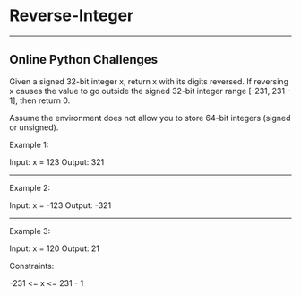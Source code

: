 # Reverse-Integer
-------------------------------------------------
Online Python Challenges
-------------------------------------------------

Given a signed 32-bit integer x, return x with its digits reversed. If reversing x causes the value to go outside the signed 32-bit integer range [-231, 231 - 1], then return 0.

Assume the environment does not allow you to store 64-bit integers (signed or unsigned).

 

Example 1:

Input: x = 123
Output: 321

---------------------------------------------------------------------------------------

Example 2:

Input: x = -123
Output: -321

--------------------------------------------------------------------------------------

Example 3:

Input: x = 120
Output: 21
 

Constraints:

-231 <= x <= 231 - 1
